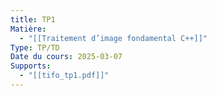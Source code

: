 ```yaml
---
title: TP1
Matière:
  - "[[Traitement d’image fondamental C++]]"
Type: TP/TD
Date du cours: 2025-03-07
Supports:
  - "[[tifo_tp1.pdf]]"
---
```

